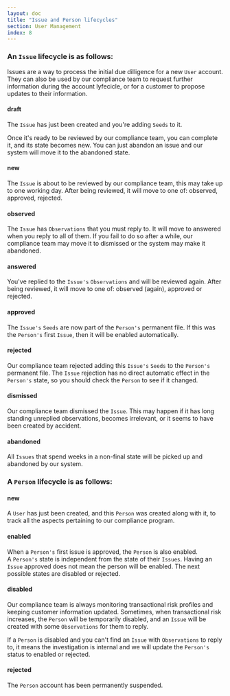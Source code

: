 ```yaml
---
layout: doc
title: "Issue and Person lifecycles"
section: User Management
index: 8
---
```


### An `Issue` lifecycle is as follows:

Issues are a way to process the initial due dilligence for a new `User`
account. They can also be used by our compliance team to request
further information during the account lyfecicle,
or for a customer to propose updates to their information.

#### <span class="badge badge-dark">draft</span>

The `Issue` has just been created and you're adding `Seeds` to it.

Once it's ready to be reviewed by our compliance team, you can 
<span class="badge badge-primary">complete</span> it, and its state becomes
<span class="badge badge-primary">new</span>.
You can just abandon an issue and our system will move it to the 
<span class="badge badge-danger">abandoned</span> state.

#### <span class="badge badge-primary">new</span>

The `Issue` is about to be reviewed by our compliance team, this may take
up to one working day.
After being reviewed, it will move to one of:
<span class="badge badge-warning">observed</span>,
<span class="badge badge-success">approved</span>,
<span class="badge badge-danger">rejected</span>.

#### <span class="badge badge-warning">observed</span>

The `Issue` has `Observations` that you must reply to.
It will move to 
<span class="badge badge-primary">answered</span> when you reply to all of them.
If you fail to do so after a while, our compliance team may move it to
<span class="badge badge-danger">dismissed</span> or the system may make it
<span class="badge badge-danger">abandoned</span>.

#### <span class="badge badge-primary">answered</span>

You've replied to the `Issue's` `Observations` and will be reviewed again.
After being reviewed, it will move to one of:
<span class="badge badge-warning">observed</span> (again),
<span class="badge badge-success">approved</span> or
<span class="badge badge-danger">rejected</span>.

#### <span class="badge badge-success">approved</span>

The `Issue's` `Seeds` are now part of the `Person's` permanent file. If this
was the `Person's` first `Issue`, then it will be 
<span class="badge badge-success">enabled</span> automatically.

#### <span class="badge badge-danger">rejected</span>

Our compliance team rejected adding this `Issue's` `Seeds` to the `Person's`
permanent file.
The `Issue` rejection has no direct automatic effect in the `Person's` state,
so you should check the `Person` to see if it changed.

#### <span class="badge badge-danger">dismissed</span>

Our compliance team dismissed the `Issue`. This may happen if it has long standing
unreplied observations, becomes irrelevant, or it seems to have been created by accident.

#### <span class="badge badge-danger">abandoned</span>

All `Issues` that spend weeks in a non-final state will be picked up and 
abandoned by our system.

### A `Person` lifecycle is as follows:

#### <span class="badge badge-dark">new</span>

A `User` has just been created, and this `Person` was created along with it,
to track all the aspects pertaining to our compliance program.

#### <span class="badge badge-success">enabled</span>

When a `Person's` first issue is <span class="badge badge-success">approved</span>,
the `Person` is also <span class="badge badge-success">enabled</span>.  
A `Person's` state is independent from the state of their `Issues`.
Having an `Issue` approved does not mean the person will be enabled.
The next possible states are 
<span class="badge badge-warning">disabled</span> or
<span class="badge badge-danger">rejected</span>.

#### <span class="badge badge-warning">disabled</span>

Our compliance team is always monitoring transactional risk profiles and
keeping customer information updated. Sometimes, when transactional risk
increases, the `Person` will be temporarily disabled, and an `Issue` will
be created with some `Observations` for them to reply.

If a `Person` is <span class="badge badge-warning">disabled</span>
and you can't find an `Issue` with `Observations`
to reply to, it means the investigation is internal and we will update
the `Person's` status to 
<span class="badge badge-success">enabled</span> or
<span class="badge badge-danger">rejected</span>.

#### <span class="badge badge-danger">rejected</span>

The `Person` account has been permanently suspended.


